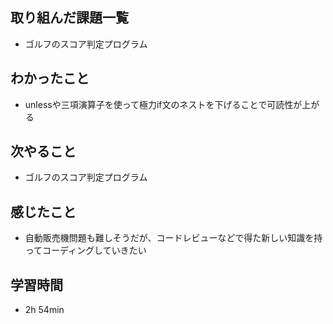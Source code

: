## 取り組んだ課題一覧
- ゴルフのスコア判定プログラム
## わかったこと
- unlessや三項演算子を使って極力if文のネストを下げることで可読性が上がる
## 次やること
- ゴルフのスコア判定プログラム
## 感じたこと
- 自動販売機問題も難しそうだが、コードレビューなどで得た新しい知識を持ってコーディングしていきたい
## 学習時間
- 2h 54min
